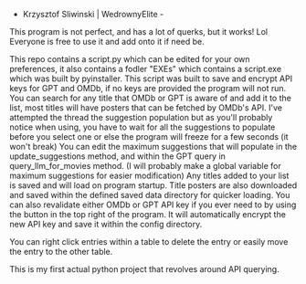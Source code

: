 - Krzysztof Sliwinski | WedrownyElite -

This program is not perfect, and has a lot of querks, but it works! Lol
Everyone is free to use it and add onto it if need be. 

This repo contains a script.py which can be edited for your own preferences, it also contains a fodler "EXEs" which contains a script.exe which was built by pyinstaller.
This script was built to save and encrypt API keys for GPT and OMDb, if no keys are provided the program will not run.
You can search for any title that OMDb or GPT is aware of and add it to the list, most titles will have posters that can be fetched by OMDb's API.
I've attempted the thread the suggestion population but as you'll probably notice when using, you have to wait for all the suggestions to populate before you select one or else the program will freeze for a few seconds (it won't break)
You can edit the maximum suggestions that will populate in the update_suggestions method, and within the GPT query in query_llm_for_movies method. (I will probably make a global variable for maximum suggestions for easier modification)
Any titles added to your list is saved and will load on program startup. Title posters are also downloaded and saved within the defined saved data directory for quicker loading.
You can also revalidate either OMDb or GPT API key if you ever need to by using the button in the top right of the program. It will automatically encrypt the new API key and save it within the config directory.

You can right click entries within a table to delete the entry or easily move the entry to the other table.

This is my first actual python project that revolves around API querying.

